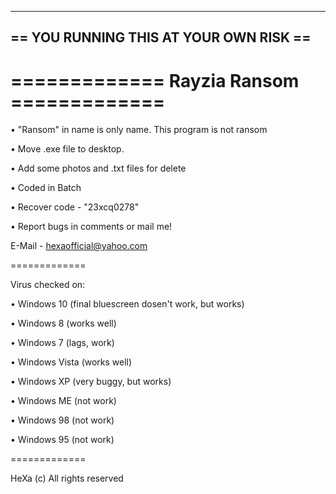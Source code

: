 
---------------------------------------
== YOU RUNNING THIS AT YOUR OWN RISK ==
---------------------------------------

=============
Rayzia Ransom =============
=============

• "Ransom" in name is only name. This program is not ransom 

• Move .exe file to desktop.

• Add some photos and .txt files for delete

• Coded in Batch

• Recover code - "23xcq0278"

• Report bugs in comments or mail me!

E-Mail - hexaofficial@yahoo.com

=============

Virus checked on:

• Windows 10 (final bluescreen dosen't work, but works)

• Windows 8 (works well)

• Windows 7 (lags, work)

• Windows Vista (works well)

• Windows XP (very buggy, but works)

• Windows ME (not work)

• Windows 98 (not work)

• Windows 95 (not work)

=============

HeXa (c) All rights reserved



